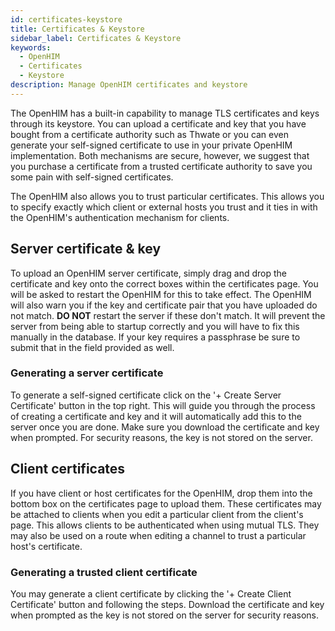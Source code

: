 ```yaml
---
id: certificates-keystore
title: Certificates & Keystore
sidebar_label: Certificates & Keystore
keywords:
  - OpenHIM
  - Certificates
  - Keystore
description: Manage OpenHIM certificates and keystore
---
```


The OpenHIM has a built-in capability to manage TLS certificates and keys through its keystore. You can upload a certificate and key that you have bought from a certificate authority such as Thwate or you can even generate your self-signed certificate to use in your private OpenHIM implementation. Both mechanisms are secure, however, we suggest that you purchase a certificate from a trusted certificate authority to save you some pain with self-signed certificates.

The OpenHIM also allows you to trust particular certificates. This allows you to specify exactly which client or external hosts you trust and it ties in with the OpenHIM's authentication mechanism for clients.

## Server certificate & key

To upload an OpenHIM server certificate, simply drag and drop the certificate and key onto the correct boxes within the certificates page. You will be asked to restart the OpenHIM for this to take effect. The OpenHIM will also warn you if the key and certificate pair that you have uploaded do not match. **DO NOT** restart the server if these don't match. It will prevent the server from being able to startup correctly and you will have to fix this manually in the database. If your key requires a passphrase be sure to submit that in the field provided as well.

### Generating a server certificate

To generate a self-signed certificate click on the '+ Create Server Certificate' button in the top right. This will guide you through the process of creating a certificate and key and it will automatically add this to the server once you are done. Make sure you download the certificate and key when prompted. For security reasons, the key is not stored on the server.

## Client certificates

If you have client or host certificates for the OpenHIM, drop them into the bottom box on the certificates page to upload them. These certificates may be attached to clients when you edit a particular client from the client's page. This allows clients to be authenticated when using mutual TLS. They may also be used on a route when editing a channel to trust a particular host's certificate.

### Generating a trusted client certificate

You may generate a client certificate by clicking the '+ Create Client Certificate' button and following the steps. Download the certificate and key when prompted as the key is not stored on the server for security reasons.
